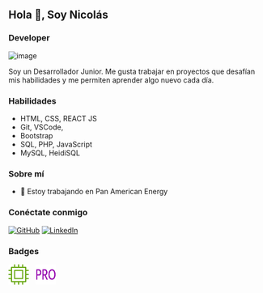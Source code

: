 ## Hola 👋, Soy Nicolás
### Developer
![image](https://github.com/user-attachments/assets/6a13480a-a902-4138-89ef-e6dfd069164f)

Soy un Desarrollador Junior. Me gusta trabajar en proyectos que desafían mis habilidades y me permiten aprender algo nuevo cada día.

### Habilidades
- HTML, CSS, REACT JS
- Git, VSCode,
- Bootstrap
- SQL, PHP, JavaScript
- MySQL, HeidiSQL

### Sobre mí
- 🔭 Estoy trabajando en Pan American Energy

### Conéctate conmigo
[![GitHub](https://img.shields.io/badge/-GitHub-181717?style=flat-square&logo=github&logoColor=white&link=https://github.com/NicolasSeij)](https://github.com/NicolasSeij)
[![LinkedIn](https://img.shields.io/badge/-LinkedIn-blue?style=flat-square&logo=Linkedin&logoColor=white&link=https://www.linkedin.com/in/nicolas-seijas-222909263/)](https://www.linkedin.com/in/nicolas-seijas-222909263/)

### Badges
<a href='https://docs.github.com/en/developers'><img src='https://raw.githubusercontent.com/acervenky/animated-github-badges/master/assets/devbadge.gif' width='40' height='40'></a> <a href='https://github.com/pricing'><img src='https://raw.githubusercontent.com/acervenky/animated-github-badges/master/assets/pro.gif' width='40' height='40'></a>
